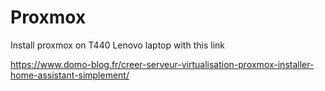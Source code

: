 # Proxmox
Install proxmox on T440 Lenovo laptop with this link

https://www.domo-blog.fr/creer-serveur-virtualisation-proxmox-installer-home-assistant-simplement/

